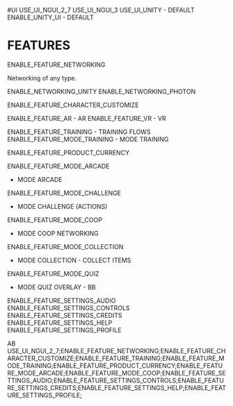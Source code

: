﻿
#UI
USE_UI_NGUI_2_7
USE_UI_NGUI_3
USE_UI_UNITY - DEFAULT
ENABLE_UNITY_UI - DEFAULT

# FEATURES



ENABLE_FEATURE_NETWORKING

Networking of any type.

ENABLE_NETWORKING_UNITY
ENABLE_NETWORKING_PHOTON

ENABLE_FEATURE_CHARACTER_CUSTOMIZE

ENABLE_FEATURE_AR - AR
ENABLE_FEATURE_VR - VR

ENABLE_FEATURE_TRAINING - TRAINING FLOWS
ENABLE_FEATURE_MODE_TRAINING - MODE TRAINING

ENABLE_FEATURE_PRODUCT_CURRENCY

ENABLE_FEATURE_MODE_ARCADE
 - MODE ARCADE

ENABLE_FEATURE_MODE_CHALLENGE
 - MODE CHALLENGE (ACTIONS)

ENABLE_FEATURE_MODE_COOP
 - MODE COOP NETWORKING

ENABLE_FEATURE_MODE_COLLECTION
 - MODE COLLECTION - COLLECT ITEMS

ENABLE_FEATURE_MODE_QUIZ
 - MODE QUIZ OVERLAY - BB

 ENABLE_FEATURE_SETTINGS_AUDIO
 ENABLE_FEATURE_SETTINGS_CONTROLS
 ENABLE_FEATURE_SETTINGS_CREDITS
 ENABLE_FEATURE_SETTINGS_HELP
 ENABLE_FEATURE_SETTINGS_PROFILE


 AB
 USE_UI_NGUI_2_7;ENABLE_FEATURE_NETWORKING;ENABLE_FEATURE_CHARACTER_CUSTOMIZE;ENABLE_FEATURE_TRAINING;ENABLE_FEATURE_MODE_TRAINING;ENABLE_FEATURE_PRODUCT_CURRENCY;ENABLE_FEATURE_MODE_ARCADE;ENABLE_FEATURE_MODE_COOP;ENABLE_FEATURE_SETTINGS_AUDIO;ENABLE_FEATURE_SETTINGS_CONTROLS;ENABLE_FEATURE_SETTINGS_CREDITS;ENABLE_FEATURE_SETTINGS_HELP;ENABLE_FEATURE_SETTINGS_PROFILE;
